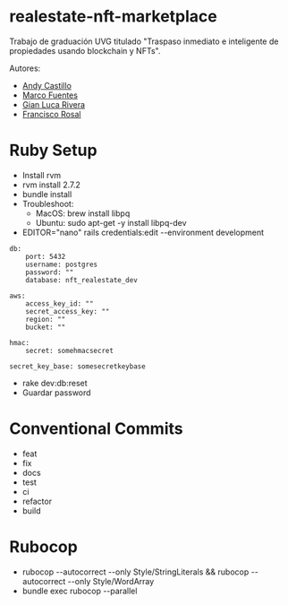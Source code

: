 # realestate-nft-marketplace

Trabajo de graduación UVG titulado "Traspaso inmediato e inteligente de propiedades usando blockchain y NFTs".

Autores:
- [Andy Castillo](https://github.com/Andy5am)
- [Marco Fuentes](https://github.com/marcofuentes05)
- [Gian Luca Rivera](https://github.com/LucaBia)
- [Francisco Rosal](https://github.com/FR98)


# Ruby Setup

- Install rvm
- rvm install 2.7.2
- bundle install
- Troubleshoot:
  - MacOS: brew install libpq
  - Ubuntu: sudo apt-get -y install libpq-dev
- EDITOR="nano" rails credentials:edit --environment development
```
db:
    port: 5432
    username: postgres
    password: ""
    database: nft_realestate_dev

aws:
    access_key_id: ""
    secret_access_key: ""
    region: ""
    bucket: ""

hmac:
    secret: somehmacsecret

secret_key_base: somesecretkeybase
```
- rake dev:db:reset
- Guardar password


# Conventional Commits
- feat
- fix
- docs
- test
- ci
- refactor
- build


# Rubocop
- rubocop --autocorrect --only Style/StringLiterals && rubocop --autocorrect --only Style/WordArray
- bundle exec rubocop --parallel
